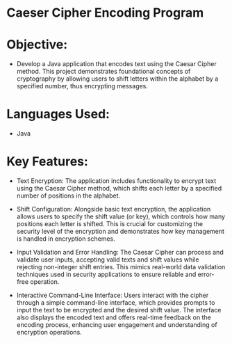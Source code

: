 # Caeser Cipher Encoding Program
# Objective: 
- Develop a Java application that encodes text using the Caesar Cipher method. This project demonstrates foundational concepts of cryptography by allowing users to shift letters within the alphabet by a specified number, thus encrypting messages.

# Languages Used: 
- Java

# Key Features:
- Text Encryption: The application includes functionality to encrypt text using the Caesar Cipher method, which shifts each letter by a specified number of positions in the alphabet.

- Shift Configuration: Alongside basic text encryption, the application allows users to specify the shift value (or key), which controls how many positions each letter is shifted. This is crucial for customizing the security level of the encryption and demonstrates how key management is handled in encryption schemes.
  
- Input Validation and Error Handling: The Caesar Cipher can process and validate user inputs, accepting valid texts and shift values while rejecting non-integer shift entries. This mimics real-world data validation techniques used in security applications to ensure reliable and error-free operation.

- Interactive Command-Line Interface: Users interact with the cipher through a simple command-line interface, which provides prompts to input the text to be encrypted and the desired shift value. The interface also displays the encoded text and offers real-time feedback on the encoding process, enhancing user engagement and understanding of encryption operations.
